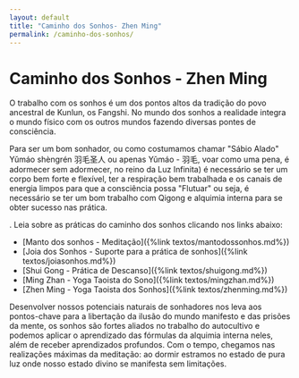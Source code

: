 ```yaml
---
layout: default
title: "Caminho dos Sonhos- Zhen Ming"
permalink: /caminho-dos-sonhos/
---
```


# Caminho dos Sonhos - Zhen Ming
 

O trabalho com os sonhos é um dos pontos altos da tradição do povo ancestral de Kunlun, os Fangshi. No mundo dos sonhos a realidade integra o mundo físico com os outros mundos fazendo diversas pontes de consciência.  

 
Para ser um bom sonhador, ou como costumamos chamar "Sábio Alado" Yǔmáo shèngrén 羽毛圣人 ou apenas Yǔmáo - 羽毛, voar como uma pena, é adormecer sem adormecer, no reino da Luz Infinita) é necessário se ter um corpo bem forte e flexível, ter a respiração bem trabalhada e os canais de energia limpos para que a consciência possa "Flutuar" ou seja, é necessário se ter um bom trabalho com Qigong e alquimia interna para se obter sucesso nas prática.  

.
Leia sobre as práticas do caminho dos sonhos clicando nos links abaixo:  

- [Manto dos sonhos - Meditação]({%link textos/mantodossonhos.md%})
- [Joia dos Sonhos - Suporte para a prática de sonhos]({%link textos/joiasonhos.md%})
- [Shui Gong - Prática de Descanso]({%link textos/shuigong.md%})
- [Ming Zhan - Yoga Taoista do Sono]({%link textos/mingzhan.md%})
- [Zhen Ming - Yoga Taoista dos Sonhos]({%link textos/zhenming.md%})  
 
 
Desenvolver nossos potenciais naturais de sonhadores nos leva aos pontos-chave para a libertação da ilusão do mundo manifesto e das prisões da mente, os sonhos são fortes aliados no trabalho do autocultivo e podemos aplicar o aprendizado das fórmulas da alquimia interna neles, além de receber aprendizados profundos. Com o tempo, chegamos nas realizações máximas da meditação: ao dormir estramos no estado de pura luz onde nosso estado divino se manifesta sem limitações.